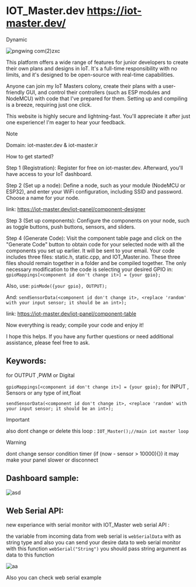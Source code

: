 # IOT_Master.dev https://iot-master.dev/  
Dynamic

![pngwing com(2)zxc](https://github.com/amirsayyad7686/IOT_Master.dev/assets/78236642/1d2806a5-7e5e-4d71-9972-32f0bdffa96e)

This platform offers a wide range of features for junior developers to create their own plans and designs in IoT. It's a full-time responsibility with no limits, and it's designed to be open-source with real-time capabilities.

Anyone can join my IoT Masters colony, create their plans with a user-friendly GUI, and control their controllers (such as ESP modules and NodeMCU) with code that I've prepared for them. Setting up and compiling is a breeze, requiring just one click.

This website is highly secure and lightning-fast. You'll appreciate it after just one experience! I'm eager to hear your feedback.
> [!NOTE]
> Domain: iot-master.dev & iot-master.ir

How to get started?

Step 1 (Registration): Register for free on iot-master.dev. Afterward, you'll have access to your IoT dashboard.

Step 2 (Set up a node): Define a node, such as your module (NodeMCU or ESP32), and enter your WiFi configuration, including SSID and password. Choose a name for your node.

link:
https://iot-master.dev/iot-panel/component-designer

Step 3 (Set up components): Configure the components on your node, such as toggle buttons, push buttons, sensors, and sliders.

Step 4 (Generate Code): Visit the component table page and click on the "Generate Code" button to obtain code for your selected node with all the components you set up earlier. It will be sent to your email. Your code includes three files: static.h, static.cpp, and IOT_Master.ino. These three files should remain together in a folder and be compiled together. The only necessary modification to the code is selecting your desired GPIO in:
`gpioMappings[<component id don't change it>] = {your gpio};`

Also, use:
`pinMode({your gpio}, OUTPUT);`

And:
`sendSensorData(<component id don't change it>, <replace 'random' with your input sensor; it should be an int>);`

link:
https://iot-master.dev/iot-panel/component-table

Now everything is ready; compile your code and enjoy it!

I hope this helps. If you have any further questions or need additional assistance, please feel free to ask.


## Keywords:

for OUTPUT ,PWM or Digital

`gpioMappings[<component id don't change it>] = {your gpio};`
for INPUT , Sensors or any type of int,float

`sendSensorData(<component id don't change it>, <replace 'random' with your input sensor; it should be an int>);`

> [!IMPORTANT]
> also dont change or delete this loop :
> `IOT_Master();//main iot master loop`

> [!WARNING]
> dont change sensor condition timer (if (now - sensor > 10000){}) it may make your panel slower or disconnect 

## Dashboard sample:

![asd](https://github.com/amirsayyad7686/IOT_Master.dev/assets/78236642/b32050aa-171b-4e6a-b44b-0676ed642f2c)


## Web Serial API:

new experiance with serial monitor with IOT_Master web serial API :

the variable from incoming data from web serial is `webSerialData` with as string type and also you can send your desire data to web serial monitor with this function `webSerial("String")` you should pass string argument as data to this function

![aa](https://github.com/amirsayyad7686/IOT_Master.dev/assets/78236642/9318ce87-90d7-4b33-93d2-f3972f8ae22e)

Also you can check web serial example 



